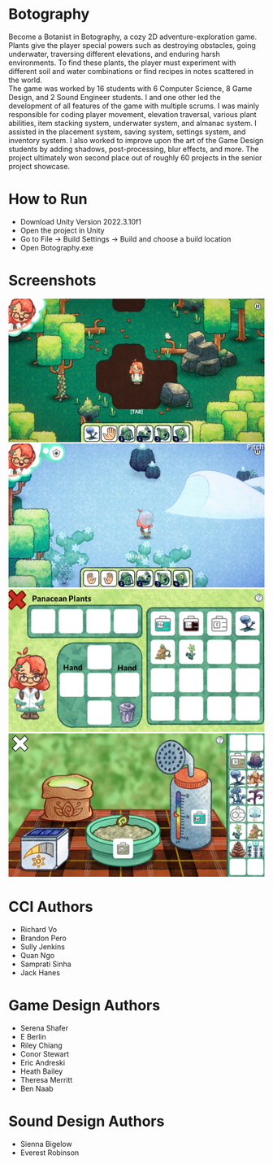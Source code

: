 # Botography
Become a Botanist in Botography, a cozy 2D adventure-exploration game. Plants give the player special powers such as destroying obstacles, going underwater, traversing different elevations, and enduring harsh environments. To find these plants, the player must experiment with different soil and water combinations or find recipes in notes scattered in the world.
<br />
The game was worked by 16 students with 6 Computer Science, 8 Game Design, and 2 Sound Engineer students. I and one other led the development of all features of the game with multiple scrums. I was mainly responsible for coding player movement, elevation traversal, various plant abilities, item stacking system, underwater system, and almanac system. I assisted in the placement system, saving system, settings system, and inventory system. I also worked to improve upon the art of the Game Design students by adding shadows, post-processing, blur effects, and more. The project ultimately won second place out of roughly 60 projects in the senior project showcase.

# How to Run
* Download Unity Version 2022.3.10f1
* Open the project in Unity
* Go to File -> Build Settings -> Build and choose a build location
* Open Botography.exe

# Screenshots
![](Images/Botography_2.png)
![](Images/Botography_6.png)
![](Images/Botography_7.png)
![](Images/Botography_8.png)

# CCI Authors
* Richard Vo
* Brandon Pero
* Sully Jenkins
* Quan Ngo
* Samprati Sinha
* Jack Hanes

# Game Design Authors
* Serena Shafer
* E Berlin
* Riley Chiang
* Conor Stewart
* Eric Andreski
* Heath Bailey
* Theresa Merritt
* Ben Naab

# Sound Design Authors
* Sienna Bigelow
* Everest Robinson
